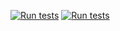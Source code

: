 [![Run tests](https://github.com/Armin-Paisen/BS-WDIO-sample/actions/workflows/main.yml/badge.svg)](https://github.com/Armin-Paisen/BS-WDIO-sample/actions/workflows/main.yml)
[![Run tests](https://github.com/Armin-Paisen/BS-WDIO-sample/actions/workflows/main.yml/badge.svg)](https://github.com/Armin-Paisen/BS-WDIO-sample/actions/workflows/main.yml)
